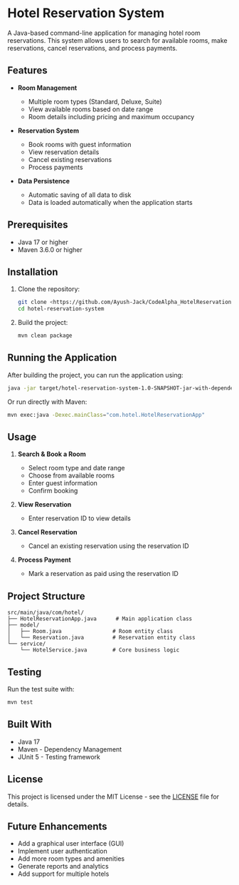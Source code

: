 # Hotel Reservation System

A Java-based command-line application for managing hotel room reservations. This system allows users to search for available rooms, make reservations, cancel reservations, and process payments.

## Features

- **Room Management**
  - Multiple room types (Standard, Deluxe, Suite)
  - View available rooms based on date range
  - Room details including pricing and maximum occupancy

- **Reservation System**
  - Book rooms with guest information
  - View reservation details
  - Cancel existing reservations
  - Process payments

- **Data Persistence**
  - Automatic saving of all data to disk
  - Data is loaded automatically when the application starts

## Prerequisites

- Java 17 or higher
- Maven 3.6.0 or higher

## Installation

1. Clone the repository:
   ```bash
   git clone <https://github.com/Ayush-Jack/CodeAlpha_HotelReservationSystem.git>
   cd hotel-reservation-system
   ```

2. Build the project:
   ```bash
   mvn clean package
   ```

## Running the Application

After building the project, you can run the application using:

```bash
java -jar target/hotel-reservation-system-1.0-SNAPSHOT-jar-with-dependencies.jar
```

Or run directly with Maven:

```bash
mvn exec:java -Dexec.mainClass="com.hotel.HotelReservationApp"
```

## Usage

1. **Search & Book a Room**
   - Select room type and date range
   - Choose from available rooms
   - Enter guest information
   - Confirm booking

2. **View Reservation**
   - Enter reservation ID to view details

3. **Cancel Reservation**
   - Cancel an existing reservation using the reservation ID

4. **Process Payment**
   - Mark a reservation as paid using the reservation ID

## Project Structure

```
src/main/java/com/hotel/
├── HotelReservationApp.java      # Main application class
├── model/
│   ├── Room.java                # Room entity class
│   └── Reservation.java         # Reservation entity class
└── service/
    └── HotelService.java        # Core business logic
```

## Testing

Run the test suite with:

```bash
mvn test
```

## Built With

- Java 17
- Maven - Dependency Management
- JUnit 5 - Testing framework

## License

This project is licensed under the MIT License - see the [LICENSE](LICENSE) file for details.

## Future Enhancements

- Add a graphical user interface (GUI)
- Implement user authentication
- Add more room types and amenities
- Generate reports and analytics
- Add support for multiple hotels
